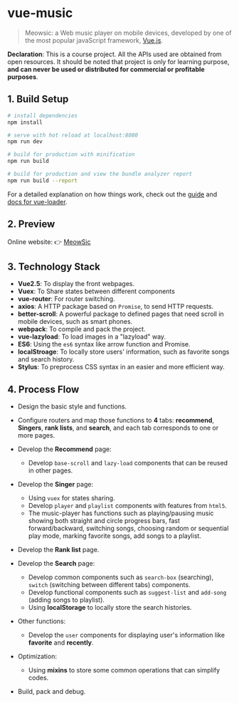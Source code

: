 # vue-music

> Meowsic: a Web music player on mobile devices, developed by one of the most popular javaScript framework, [Vue.js](https://vuejs.org/).



<strong>Declaration</strong>: This is a course project. All the APIs used are obtained from open resources. It should be noted that project is only for learning purpose,  <strong>and can never be used or distributed for commercial or profitable purposes</strong>.



## 1. Build Setup

``` bash
# install dependencies
npm install

# serve with hot reload at localhost:8080
npm run dev

# build for production with minification
npm run build

# build for production and view the bundle analyzer report
npm run build --report
```

For a detailed explanation on how things work, check out the [guide](http://vuejs-templates.github.io/webpack/) and [docs for vue-loader](http://vuejs.github.io/vue-loader).

## 2. Preview

Online website: 👉 [MeowSic](http://lionust.tech/music)



## 3.  Technology Stack

- **Vue2.5**: To display the front webpages.
- **Vuex**:  To Share states between different components
- **vue-router**: For router switching.
- **axios**: A HTTP package based on `Promise`,  to send HTTP requests.
- **better-scroll**: A powerful package to defined pages that need scroll in mobile devices, such as smart phones.
- **webpack**: To compile and pack the project.
- **vue-lazyload**: To load images in a "lazyload" way.
- **ES6**: Using the `es6` syntax like arrow function and Promise.
- **localStroage**: To locally store users' information, such as favorite songs and search history.
- **Stylus**: To preprocess CSS syntax in an easier and more efficient way.



## 4. Process Flow

- Design the basic style and functions.
- Configure routers and map those functions to **4** tabs: **recommend**, **Singers**, **rank lists**, and **search**, and each tab corresponds to one or more pages.


- Develop the **Recommend** page:
  - Develop `base-scroll` and `lazy-load` components that can be reused in other pages.
- Develop the **Singer** page:
  - Using `vuex` for states sharing.
  - Develop `player` and `playlist` components  with features  from `html5`. 
  - The music-player has functions such as playing/pausing music showing both straight and circle progress bars, fast forward/backward, switching songs, choosing random or sequential play mode, marking favorite songs, add songs to a playlist. 
  
  
- Develop the **Rank list** page.
- Develop the **Search** page:
  - Develop common components such as `search-box` (searching), `switch` (switching between different tabs) components.
  - Develop functional components such as `suggest-list` and `add-song` (adding songs to playlist).
  - Using **localStorage** to locally store the search histories.
  
  
- Other functions:
  - Develop the `user` components for displaying user's information like **favorite** and **recently**.
  
  
- Optimization:
  - Using **mixins** to store some common operations that can simplify codes.
  
  
- Build, pack and debug.
